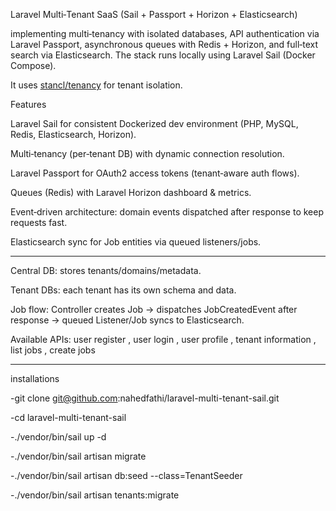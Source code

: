 Laravel Multi‑Tenant SaaS (Sail + Passport + Horizon + Elasticsearch)

implementing multi‑tenancy with isolated databases, API authentication via Laravel Passport, asynchronous queues with Redis + Horizon,
and full‑text search via Elasticsearch. The stack runs locally using Laravel Sail (Docker Compose).

It uses [stancl/tenancy](https://tenancyforlaravel.com/) for tenant isolation.

Features

Laravel Sail for consistent Dockerized dev environment (PHP, MySQL, Redis, Elasticsearch, Horizon).

Multi‑tenancy (per‑tenant DB) with dynamic connection resolution.

Laravel Passport for OAuth2 access tokens (tenant‑aware auth flows).

Queues (Redis) with Laravel Horizon dashboard & metrics.

Event‑driven architecture: domain events dispatched after response to keep requests fast.

Elasticsearch sync for Job entities via queued listeners/jobs.

******
Central DB: stores tenants/domains/metadata.

Tenant DBs: each tenant has its own schema and data.

Job flow: Controller creates Job → dispatches JobCreatedEvent after response → queued Listener/Job syncs to Elasticsearch.

Available APIs: user register , user login , user profile , tenant information , list jobs , create jobs

******
installations

-git clone git@github.com:nahedfathi/laravel-multi-tenant-sail.git

-cd laravel-multi-tenant-sail

-./vendor/bin/sail up -d

-./vendor/bin/sail artisan migrate

-./vendor/bin/sail artisan db:seed --class=TenantSeeder

-./vendor/bin/sail artisan tenants:migrate
